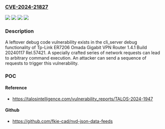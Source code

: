 ### [CVE-2024-21827](https://cve.mitre.org/cgi-bin/cvename.cgi?name=CVE-2024-21827)
![](https://img.shields.io/static/v1?label=Product&message=ER7206%20Omada%20Gigabit%20VPN%20Router&color=blue)
![](https://img.shields.io/static/v1?label=Version&message=1.4.1%20&color=brightgreen)
![](https://img.shields.io/static/v1?label=Version&message=1.4.1%20Build%2020240117%20Rel.57421%20&color=brightgreen)
![](https://img.shields.io/static/v1?label=Vulnerability&message=CWE-489%3A%20Leftover%20Debug%20Code&color=brightgreen)

### Description

A leftover debug code vulnerability exists in the cli_server debug functionality of Tp-Link ER7206 Omada Gigabit VPN Router 1.4.1 Build 20240117 Rel.57421. A specially crafted series of network requests can lead to arbitrary command execution. An attacker can send a sequence of requests to trigger this vulnerability.

### POC

#### Reference
- https://talosintelligence.com/vulnerability_reports/TALOS-2024-1947

#### Github
- https://github.com/fkie-cad/nvd-json-data-feeds

